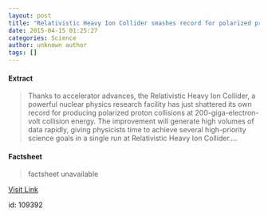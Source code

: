 ```yaml
---
layout: post
title: "Relativistic Heavy Ion Collider smashes record for polarized proton luminosity"
date: 2015-04-15 01:25:27
categories: Science
author: unknown author
tags: []
---
```



#### Extract
>Thanks to accelerator advances, the Relativistic Heavy Ion Collider, a powerful nuclear physics research facility has just shattered its own record for producing polarized proton collisions at 200-giga-electron-volt collision energy. The improvement will generate high volumes of data rapidly, giving physicists time to achieve several high-priority science goals in a single run at Relativistic Heavy Ion Collider....

#### Factsheet
>factsheet unavailable

[Visit Link](http://feeds.sciencedaily.com/~r/sciencedaily/~3/2aLr8EUsUx0/150414212527.htm)

id:  109392
